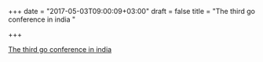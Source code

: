 +++
date = "2017-05-03T09:00:09+03:00"
draft = false
title = "The third go conference in india "

+++

<p><a href="https://medium.com/@IndianGuru/the-third-go-conference-in-india-gopherconindia-2017-ead2bd4235fe">The third go conference in india </a></p>